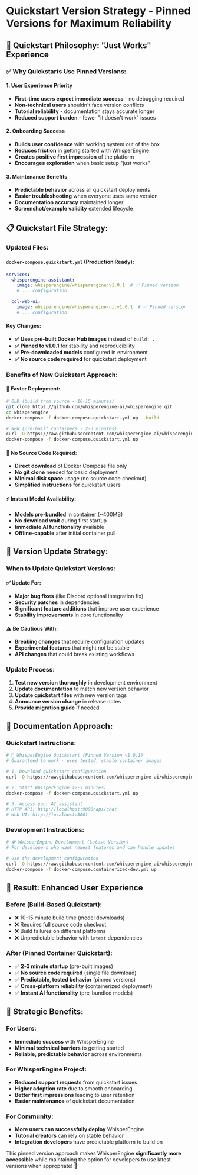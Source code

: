 # Quickstart Version Strategy - Pinned Versions for Maximum Reliability

## 🎯 **Quickstart Philosophy: "Just Works" Experience**

### **✅ Why Quickstarts Use Pinned Versions:**

#### **1. User Experience Priority**
- **First-time users expect immediate success** - no debugging required
- **Non-technical users** shouldn't face version conflicts
- **Tutorial reliability** - documentation stays accurate longer
- **Reduced support burden** - fewer "it doesn't work" issues

#### **2. Onboarding Success**
- **Builds user confidence** with working system out of the box
- **Reduces friction** in getting started with WhisperEngine
- **Creates positive first impression** of the platform
- **Encourages exploration** when basic setup "just works"

#### **3. Maintenance Benefits**
- **Predictable behavior** across all quickstart deployments
- **Easier troubleshooting** when everyone uses same version
- **Documentation accuracy** maintained longer
- **Screenshot/example validity** extended lifecycle

## 📋 **Quickstart File Strategy:**

### **Updated Files:**

#### **`docker-compose.quickstart.yml`** (Production Ready):
```yaml
services:
  whisperengine-assistant:
    image: whisperengine/whisperengine:v1.0.1  # ✅ Pinned version
    # ... configuration

  cdl-web-ui:
    image: whisperengine/whisperengine-ui:v1.0.1  # ✅ Pinned version
    # ... configuration
```

#### **Key Changes:**
- **✅ Uses pre-built Docker Hub images** instead of `build: .`
- **✅ Pinned to v1.0.1** for stability and reproducibility
- **✅ Pre-downloaded models** configured in environment
- **✅ No source code required** for quickstart deployment

### **Benefits of New Quickstart Approach:**

#### **🚀 Faster Deployment:**
```bash
# OLD (build from source - 10-15 minutes)
git clone https://github.com/whisperengine-ai/whisperengine.git
cd whisperengine
docker-compose -f docker-compose.quickstart.yml up --build

# NEW (pre-built containers - 2-3 minutes)
curl -O https://raw.githubusercontent.com/whisperengine-ai/whisperengine/main/docker-compose.quickstart.yml
docker-compose -f docker-compose.quickstart.yml up
```

#### **🎯 No Source Code Required:**
- **Direct download** of Docker Compose file only
- **No git clone** needed for basic deployment
- **Minimal disk space** usage (no source code checkout)
- **Simplified instructions** for quickstart users

#### **⚡ Instant Model Availability:**
- **Models pre-bundled** in container (~400MB)
- **No download wait** during first startup
- **Immediate AI functionality** available
- **Offline-capable** after initial container pull

## 🔄 **Version Update Strategy:**

### **When to Update Quickstart Versions:**

#### **✅ Update For:**
- **Major bug fixes** (like Discord optional integration fix)
- **Security patches** in dependencies
- **Significant feature additions** that improve user experience
- **Stability improvements** in core functionality

#### **⚠️ Be Cautious With:**
- **Breaking changes** that require configuration updates
- **Experimental features** that might not be stable
- **API changes** that could break existing workflows

### **Update Process:**
1. **Test new version thoroughly** in development environment
2. **Update documentation** to match new version behavior
3. **Update quickstart files** with new version tags
4. **Announce version change** in release notes
5. **Provide migration guide** if needed

## 📝 **Documentation Approach:**

### **Quickstart Instructions:**
```bash
# 🚀 WhisperEngine Quickstart (Pinned Version v1.0.1)
# Guaranteed to work - uses tested, stable container images

# 1. Download quickstart configuration
curl -O https://raw.githubusercontent.com/whisperengine-ai/whisperengine/main/docker-compose.quickstart.yml

# 2. Start WhisperEngine (2-3 minutes)
docker-compose -f docker-compose.quickstart.yml up

# 3. Access your AI assistant
# HTTP API: http://localhost:9090/api/chat
# Web UI: http://localhost:3001
```

### **Development Instructions:**
```bash
# 🛠️ WhisperEngine Development (Latest Version)
# For developers who want newest features and can handle updates

# Use the development configuration
curl -O https://raw.githubusercontent.com/whisperengine-ai/whisperengine/main/docker-compose.containerized-dev.yml
docker-compose -f docker-compose.containerized-dev.yml up
```

## 🎉 **Result: Enhanced User Experience**

### **Before (Build-Based Quickstart):**
- ❌ 10-15 minute build time (model downloads)
- ❌ Requires full source code checkout
- ❌ Build failures on different platforms
- ❌ Unpredictable behavior with `latest` dependencies

### **After (Pinned Container Quickstart):**
- ✅ **2-3 minute startup** (pre-built images)
- ✅ **No source code required** (single file download)
- ✅ **Predictable, tested behavior** (pinned versions)
- ✅ **Cross-platform reliability** (containerized deployment)
- ✅ **Instant AI functionality** (pre-bundled models)

## 🎯 **Strategic Benefits:**

### **For Users:**
- **Immediate success** with WhisperEngine
- **Minimal technical barriers** to getting started
- **Reliable, predictable behavior** across environments

### **For WhisperEngine Project:**
- **Reduced support requests** from quickstart issues
- **Higher adoption rate** due to smooth onboarding
- **Better first impressions** leading to user retention
- **Easier maintenance** of quickstart documentation

### **For Community:**
- **More users can successfully deploy** WhisperEngine
- **Tutorial creators** can rely on stable behavior
- **Integration developers** have predictable platform to build on

This pinned version approach makes WhisperEngine **significantly more accessible** while maintaining the option for developers to use latest versions when appropriate! 🚀